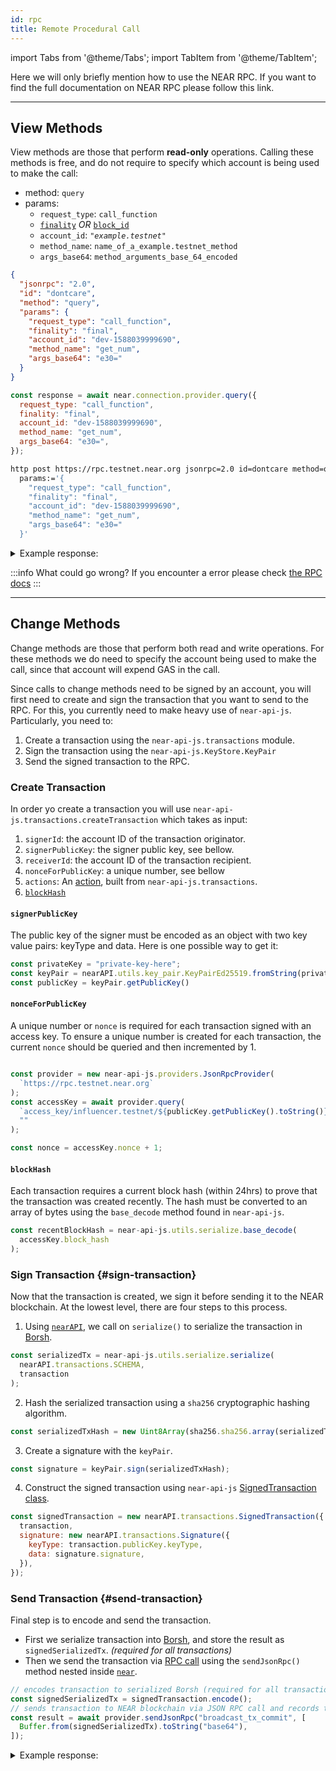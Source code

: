 ```yaml
---
id: rpc
title: Remote Procedural Call
---
```


import Tabs from '@theme/Tabs';
import TabItem from '@theme/TabItem';


Here we will only briefly mention how to use the NEAR RPC.
If you want to find the full documentation on NEAR RPC please follow this link.

---

## View Methods

View methods are those that perform **read-only** operations. Calling these methods is free, and do not require to specify which account is being used to make the call:

- method: `query`
- params:
  - `request_type`: `call_function`
  - [`finality`](/api/rpc/setup#using-finality-param) _OR_ [`block_id`](/api/rpc/setup#using-block_id-param)
  - `account_id`: _`"example.testnet"`_
  - `method_name`: `name_of_a_example.testnet_method`
  - `args_base64`: `method_arguments_base_64_encoded`

<Tabs>
<TabItem value="json" label="JSON" default>

```json
{
  "jsonrpc": "2.0",
  "id": "dontcare",
  "method": "query",
  "params": {
    "request_type": "call_function",
    "finality": "final",
    "account_id": "dev-1588039999690",
    "method_name": "get_num",
    "args_base64": "e30="
  }
}
```

</TabItem>
<TabItem value="js" label="JavaScript">

```js
const response = await near.connection.provider.query({
  request_type: "call_function",
  finality: "final",
  account_id: "dev-1588039999690",
  method_name: "get_num",
  args_base64: "e30=",
});
```

</TabItem>
<TabItem value="http" label="HTTPie">

```bash
http post https://rpc.testnet.near.org jsonrpc=2.0 id=dontcare method=query \
  params:='{
    "request_type": "call_function",
    "finality": "final",
    "account_id": "dev-1588039999690",
    "method_name": "get_num",
    "args_base64": "e30="
  }'
```

</TabItem>
</Tabs>

<details>
<summary>Example response: </summary>
<p>

```json
{
  "jsonrpc": "2.0",
  "result": {
    "result": [48],
    "logs": [],
    "block_height": 17817336,
    "block_hash": "4qkA4sUUG8opjH5Q9bL5mWJTnfR4ech879Db1BZXbx6P"
  },
  "id": "dontcare"
}
```

**Note**: `[48]` is an array of bytes, to be specific it is an ASCII code of `0`.`near-sdk-rs` and `near-sdk-as` return JSON-serialized results.

</p>
</details>

:::info What could go wrong?
If you encounter a error please check [the RPC docs](../../5.api/rpc/contracts.md#what-could-go-wrong)
:::

---

## Change Methods
Change methods are those that perform both read and write operations. For these methods we do need to specify the account being used to make the call, since that account will expend GAS in the call.

Since calls to change methods need to be signed by an account, you will first need to create and sign the transaction that you want to send to the RPC.
For this, you currently need to make heavy use of `near-api-js`. Particularly, you need to:

1. Create a transaction using the `near-api-js.transactions` module.
2. Sign the transaction using the `near-api-js.KeyStore.KeyPair`
3. Send the signed transaction to the RPC.


### Create Transaction

In order yo create a transaction you will use `near-api-js.transactions.createTransaction` which takes as input:

1. `signerId`: the account ID of the transaction originator.
2. `signerPublicKey`: the signer public key, see bellow.
3. `receiverId`: the account ID of the transaction recipient.
4. `nonceForPublicKey`: a unique number, see bellow
5. `actions`: An [action](../contracts/actions.md), built from `near-api-js.transactions`.
6. [`blockHash`](/integrator/create-transactions#6-blockhash)


####  `signerPublicKey`
The public key of the signer must be encoded as an object with two key value pairs: keyType and data.
Here is one possible way to get it:

```js
const privateKey = "private-key-here";
const keyPair = nearAPI.utils.key_pair.KeyPairEd25519.fromString(privateKey);
const publicKey = keyPair.getPublicKey()
```

####  `nonceForPublicKey`
A unique number or `nonce` is required for each transaction signed with an access key. To ensure a unique number is created for each transaction, the current `nonce` should be queried and then incremented by 1.

```js

const provider = new near-api-js.providers.JsonRpcProvider(
  `https://rpc.testnet.near.org`
);
const accessKey = await provider.query(
  `access_key/influencer.testnet/${publicKey.getPublicKey().toString()}`,
  ""
);

const nonce = accessKey.nonce + 1;
```

#### `blockHash`
Each transaction requires a current block hash (within 24hrs) to prove that the transaction was created recently. The hash must be converted to an array of bytes using the `base_decode` method found in `near-api-js`.

```js
const recentBlockHash = near-api-js.utils.serialize.base_decode(
  accessKey.block_hash
);
```


### Sign Transaction {#sign-transaction}

Now that the transaction is created, we sign it before sending it to the NEAR blockchain. At the lowest level, there are four steps to this process.

1. Using [`nearAPI`](/integrator/create-transactions#imports), we call on `serialize()` to serialize the transaction in [Borsh](https://borsh.io/).

```js
const serializedTx = near-api-js.utils.serialize.serialize(
  nearAPI.transactions.SCHEMA,
  transaction
);
```

2. Hash the serialized transaction using a `sha256` cryptographic hashing algorithm.

```js
const serializedTxHash = new Uint8Array(sha256.sha256.array(serializedTx));
```

3. Create a signature with the `keyPair`.

```js
const signature = keyPair.sign(serializedTxHash);
```

4. Construct the signed transaction using `near-api-js` [SignedTransaction class](https://github.com/near/near-api-js/blob/d4d4cf1ac3182fa998b1e004e6782219325a641b/src/transaction.ts#L112-L123).

```js
const signedTransaction = new nearAPI.transactions.SignedTransaction({
  transaction,
  signature: new nearAPI.transactions.Signature({
    keyType: transaction.publicKey.keyType,
    data: signature.signature,
  }),
});
```

### Send Transaction {#send-transaction}

Final step is to encode and send the transaction.

- First we serialize transaction into [Borsh](https://borsh.io/), and store the result as `signedSerializedTx`. _(required for all transactions)_
- Then we send the transaction via [RPC call](/api/rpc/setup) using the `sendJsonRpc()` method nested inside [`near`](/integrator/create-transactions#setting-up-connection-to-near).

```js
// encodes transaction to serialized Borsh (required for all transactions)
const signedSerializedTx = signedTransaction.encode();
// sends transaction to NEAR blockchain via JSON RPC call and records the result
const result = await provider.sendJsonRpc("broadcast_tx_commit", [
  Buffer.from(signedSerializedTx).toString("base64"),
]);
```

<details>
<summary>Example response: </summary>

```bash
{
  status: { SuccessValue: '' },
  transaction: {
    signer_id: 'sender.testnet',
    public_key: 'ed25519:8RazSLHvzj4TBSKGUo5appP7wVeqZNQYjP9hvhF4ZKS2',
    nonce: 57,
    receiver_id: 'receiver.testnet',
    actions: [ [Object] ],
    signature: 'ed25519:2sK53w6hybSxX7qWShXz6xKnjnYRUW7Co3evEaaggNW6pGSCNPvx7urY4akwnzAbxZGwsKjx8dcVm73qbitntJjz',
    hash: 'EgGzB73eFxCwZRGcEyCKedLjvvgxhDXcUtq21SqAh79j'
  },
  transaction_outcome: {
    proof: [ [Object] ],
    block_hash: 'J6cFDzAFkuknHMCEYW2uPQXDvCfSndkJmADVEWJbtTwV',
    id: 'EgGzB73eFxCwZRGcEyCKedLjvvgxhDXcUtq21SqAh79j',
    outcome: {
      logs: [],
      receipt_ids: [Array],
      gas_burnt: 223182562500,
      tokens_burnt: '22318256250000000000',
      executor_id: 'sender.testnet',
      status: [Object]
    }
  },
  receipts_outcome: [
    {
      proof: [Array],
      block_hash: 'FSS7UzTpMr4mUm6aw8MmzP6Q7wnQs35VS8vYm1R461dM',
      id: '3LjBxe2jq1s7XEPrYxihp4rPVdyHAbYfkcdJjUEVijhJ',
      outcome: [Object]
    },
    {
      proof: [Array],
      block_hash: '4XBio5dM5UGYjJgzZjgckfVgMZ9uKGbTkt8zZi5webxw',
      id: 'AXFA4kwiYfruKQ4LkD1qZA8P7HoAvtFwGqwQYdWtWNaW',
      outcome: [Object]
    }
  ]
}
Transaction Results:  {
  signer_id: 'sender.testnet',
  public_key: 'ed25519:8RazSLHvzj4TBSKGUo5appP7wVeqZNQYjP9hvhF4ZKS2',
  nonce: 57,
  receiver_id: 'receiver.testnet',
  actions: [ { Transfer: [Object] } ],
  signature: 'ed25519:2sK53w6hybSxX7qWShXz6xKnjnYRUW7Co3evEaaggNW6pGSCNPvx7urY4akwnzAbxZGwsKjx8dcVm73qbitntJjz',
  hash: 'EgGzB73eFxCwZRGcEyCKedLjvvgxhDXcUtq21SqAh79j'
}
```
</details>
